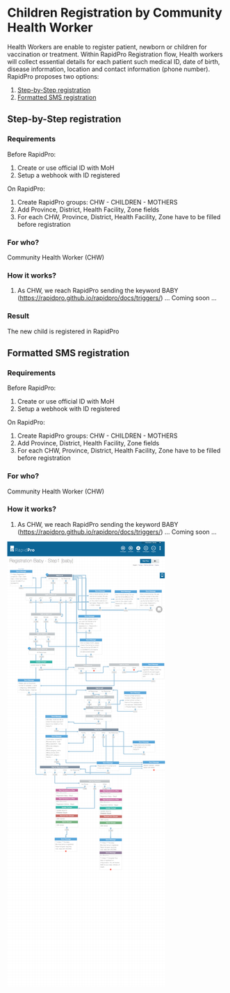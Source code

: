 # Children Registration by Community Health Worker

Health Workers are enable to register patient, newborn or children for vaccination or treatment. Within RapidPro Registration flow, Health workers will collect essential details for each patient such medical ID, date of birth, disease information, location and contact information (phone number). RapidPro proposes two options: 
1. [Step-by-Step registration](#step-by-step-registration)
2. [Formatted SMS registration](#formatted-sms-registration)

## Step-by-Step registration

### Requirements
Before RapidPro:
1. Create or use official ID with MoH
2. Setup a webhook with ID registered

On RapidPro:
1. Create RapidPro groups: CHW - CHILDREN - MOTHERS
2. Add Province, District, Health Facility, Zone fields
3. For each CHW, Province, District, Health Facility, Zone have to be filled before registration

### For who?
Community Health Worker (CHW)

### How it works?
1. As CHW, we reach RapidPro sending the keyword BABY (https://rapidpro.github.io/rapidpro/docs/triggers/)
...
Coming soon
...

### Result
The new child is registered in RapidPro

## Formatted SMS registration

### Requirements
Before RapidPro:
1. Create or use official ID with MoH
2. Setup a webhook with ID registered

On RapidPro:
1. Create RapidPro groups: CHW - CHILDREN - MOTHERS
2. Add Province, District, Health Facility, Zone fields
3. For each CHW, Province, District, Health Facility, Zone have to be filled before registration

### For who?
Community Health Worker (CHW)

### How it works?
1. As CHW, we reach RapidPro sending the keyword BABY (https://rapidpro.github.io/rapidpro/docs/triggers/)
...
Coming soon
...

![screenshot children registration](/RPH/screenshots/screencapture-app-rapidpro-io-flow-editor-a223082e-6eef-4aa6-a3f6-e6e1f274b001-2018-05-24-16_56_29.png)

